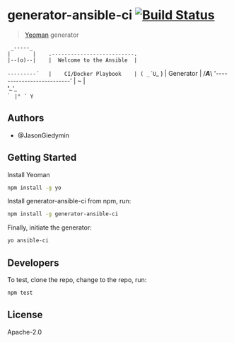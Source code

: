 # generator-ansible-ci [![Build Status](https://secure.travis-ci.org/JasonGiedymin/generator-ansible-template.png?branch=master)](https://travis-ci.org/JasonGiedymin/generator-ansible-ci)

> [Yeoman](http://yeoman.io) generator

     _-----_
    |       |    .--------------------------.
    |--(o)--|    |  Welcome to the Ansible  |
   `---------´   |    CI/Docker Playbook    |
    ( _´U`_ )    |         Generator        |
    /___A___\    '--------------------------'
     |  ~  |     
   __'.___.'__   
 ´   `  |° ´ Y ` 


## Authors

- @JasonGiedymin


## Getting Started

Install Yeoman

```bash
npm install -g yo
```

Install generator-ansible-ci from npm, run:

```bash
npm install -g generator-ansible-ci
```

Finally, initiate the generator:

```bash
yo ansible-ci
```


## Developers

To test, clone the repo, change to the repo, run:

```bash
npm test
```

## License

Apache-2.0
